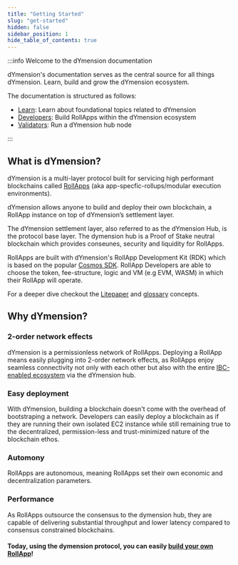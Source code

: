 ```yaml
---
title: "Getting Started"
slug: "get-started"
hidden: false
sidebar_position: 1
hide_table_of_contents: true
---
```


:::info Welcome to the dYmension documentation

dYmension's documentation serves as the central source for all things dYmension. Learn, build and grow the dYmension ecosystem.

The documentation is structured as follows:

- [Learn](/docs/learn/dymension.md): Learn about foundational topics related to dYmension
- [Developers](/docs/tutorials/): Build RollApps within the dYmension ecosystem
- [Validators](/docs/nodes/full-node/index.md): Run a dYmension hub node
 
:::

## What is dYmension?

dYmension is a multi-layer protocol built for servicing high performant blockchains called [RollApps](/learn/rollapps.md) (aka app-specfic-rollups/modular execution environments). 

dYmension allows anyone to build and deploy their own blockchain, a RollApp instance on top of dYmension’s settlement layer. 

The dYmension settlement layer, also referred to as the dYmension Hub, is the protocol base layer. The dymension hub is a Proof of Stake neutral blockchain which provides conseunes, security and liquidity for RollApps.

RollApps are built with dYmension's RollApp Development Kit (RDK) which is based on the popular [Cosmos SDK](https://docs.cosmos.network/). RollApp Developers are able to choose the token, fee-structure, logic and VM (e.g EVM, WASM) in which their RollApp will operate.

For a deeper dive checkout the [Litepaper](/dymension-litepaper/dymension-litepaper-index) and [glossary](/reference/glossary) concepts.


## Why dYmension?

### 2-order network effects
dYmension is a permissionless network of RollApps. Deploying a RollApp means easily plugging into 2-order network effects, as RollApps enjoy seamless connectivity not only with each other but also with the entire [IBC-enabled ecosystem](https://mapofzones.com/) via the dYmension hub. 

### Easy deployment
With dYmension, building a blockchain doesn't come with the overhead of bootstraping a network.
Developers can easily deploy a blockchain as if they are running their own isolated EC2 instance while still remaining true to the decentralized, permission-less and trust-minimized nature of the blockchain ethos.

### Automony
RollApps are autonomous, meaning RollApps set their own economic and decentralization parameters.

### Performance
As RollApps outsource the consensus to the dymension hub, they are capable of delivering substantial throughput and lower latency compared to consensus constrained blockchains. 

#### Today, using the dymension protocol, you can easily [build your own **RollApp**](/docs/tutorials/rollapp/index.md)!
